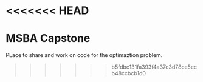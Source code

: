 <<<<<<< HEAD
=======
# MSBA Capstone

PLace to share and work on code for the optimaztion problem.

>>>>>>> b5fdbc131fa393f4a37c3d78ce5ecb48ccbcb1d0
